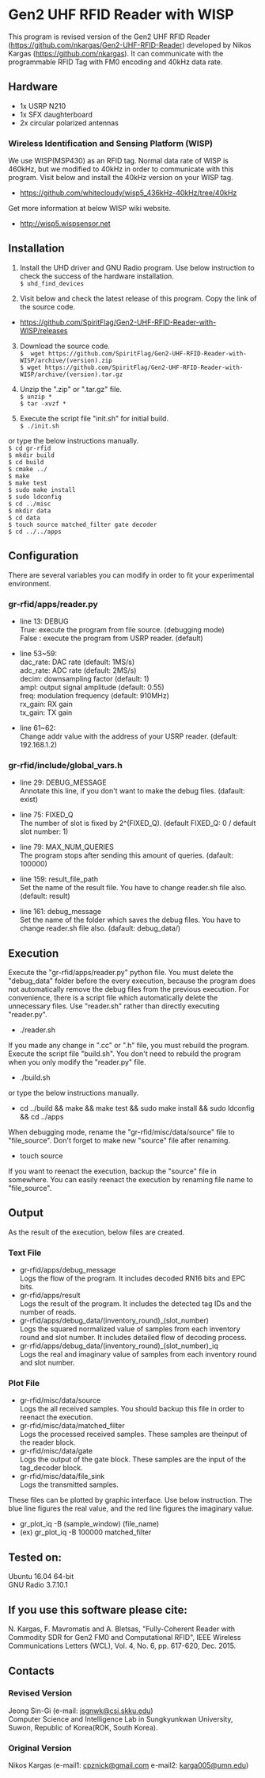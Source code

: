 # Gen2 UHF RFID Reader with WISP
This program is revised version of the Gen2 UHF RFID Reader (https://github.com/nkargas/Gen2-UHF-RFID-Reader) developed by Nikos Kargas (https://github.com/nkargas). It can communicate with the programmable RFID Tag with FM0 encoding and 40kHz data rate.

## Hardware
 * 1x USRP N210
 * 1x SFX daughterboard
 * 2x circular polarized antennas

### Wireless Identification and Sensing Platform (WISP)
We use WISP(MSP430) as an RFID tag. Normal data rate of WISP is 460kHz, but we modified to 40kHz in order to communicate with this program. Visit below and install the 40kHz version on your WISP tag.
 * https://github.com/whitecloudy/wisp5_436kHz-40kHz/tree/40kHz
 
Get more information at below WISP wiki website.
 * http://wisp5.wispsensor.net

## Installation
1. Install the UHD driver and GNU Radio program. Use below instruction to check the success of the hardware installation.  
`$ uhd_find_devices`

2. Visit below and check the latest release of this program. Copy the link of the source code.
 * https://github.com/SpiritFlag/Gen2-UHF-RFID-Reader-with-WISP/releases

3. Download the source code.  
`$  wget https://github.com/SpiritFlag/Gen2-UHF-RFID-Reader-with-WISP/archive/(version).zip`  
`$ wget https://github.com/SpiritFlag/Gen2-UHF-RFID-Reader-with-WISP/archive/(version).tar.gz`

4. Unzip the ".zip" or ".tar.gz" file.  
`$ unzip *`  
`$ tar -xvzf *`
 
5. Execute the script file "init.sh" for initial build.  
`$ ./init.sh`
 
or type the below instructions manually.  
`$ cd gr-rfid`  
`$ mkdir build`  
`$ cd build`  
`$ cmake ../`  
`$ make`  
`$ make test`  
`$ sudo make install`  
`$ sudo ldconfig`  
`$ cd ../misc`  
`$ mkdir data`  
`$ cd data`  
`$ touch source matched_filter gate decoder`  
`$ cd ../../apps`

## Configuration
There are several variables you can modify in order to fit your experimental environment.

### gr-rfid/apps/reader.py
 * line 13: DEBUG  
True: execute the program from file source. (debugging mode)  
False : execute the program from USRP reader. (default)

 * line 53~59:  
dac_rate: DAC rate (default: 1MS/s)  
adc_rate: ADC rate (default: 2MS/s)  
decim: downsampling factor (default: 1)  
ampl: output signal amplitude (default: 0.55)  
freq: modulation frequency (default: 910MHz)  
rx_gain: RX gain  
tx_gain: TX gain

 * line 61~62:  
Change addr value with the address of your USRP reader. (default: 192.168.1.2)

### gr-rfid/include/global_vars.h
 * line 29: DEBUG_MESSAGE  
Annotate this line, if you don't want to make the debug files. (dafault: exist)

 * line 75: FIXED_Q  
The number of slot is fixed by 2^(FIXED_Q). (default FIXED_Q: 0 / default slot number: 1)

 * line 79: MAX_NUM_QUERIES  
The program stops after sending this amount of queries. (dafault: 100000)

 * line 159: result_file_path  
Set the name of the result file. You have to change reader.sh file also. (default: result)

 * line 161: debug_message  
Set the name of the folder which saves the debug files. You have to change reader.sh file also. (dafault: debug_data/)

## Execution
Execute the "gr-rfid/apps/reader.py" python file. You must delete the "debug_data" folder before the every execution, because the program does not automatically remove the debug files from the previous execution. For convenience, there is a script file which automatically delete the unnecessary files. Use "reader.sh" rather than directly executing "reader.py".
 * ./reader.sh

If you made any change in ".cc" or ".h" file, you must rebuild the program. Execute the script file "build.sh". You don't need to rebuild the program when you only modify the "reader.py" file.
 * ./build.sh
 
or type the below instructions manually.
 * cd ../build && make && make test && sudo make install && sudo ldconfig && cd ../apps

When debugging mode, rename the "gr-rfid/misc/data/source" file to "file_source". Don't forget to make new "source" file after renaming.
 * touch source

If you want to reenact the execution, backup the "source" file in somewhere. You can easily reenact the execution by renaming file name to "file_source".

## Output
As the result of the execution, below files are created.

### Text File
 * gr-rfid/apps/debug_message  
Logs the flow of the program. It includes decoded RN16 bits and EPC bits.
 * gr-rfid/apps/result  
Logs the result of the program. It includes the detected tag IDs and the number of reads.
 * gr-rfid/apps/debug_data/(inventory_round)_(slot_number)  
Logs the squared normalized value of samples from each inventory round and slot number. It includes detailed flow of decoding process.
 * gr-rfid/apps/debug_data/(inventory_round)_(slot_number)_iq  
Logs the real and imaginary value of samples from each inventory round and slot number.

### Plot File
 * gr-rfid/misc/data/source  
Logs the all received samples. You should backup this file in order to reenact the execution.
 * gr-rfid/misc/data/matched_filter  
Logs the processed received samples. These samples are theinput of the reader block.
 * gr-rfid/misc/data/gate  
Logs the output of the gate block. These samples are the input of the tag_decoder block.
 * gr-rfid/misc/data/file_sink  
Logs the transmitted samples.

These files can be plotted by graphic interface. Use below instruction. The blue line figures the real value, and the red line figures the imaginary value.
 * gr_plot_iq -B (sample_window) (file_name)
 * (ex) gr_plot_iq -B 100000 matched_filter

## Tested on:
Ubuntu 16.04 64-bit  
GNU Radio 3.7.10.1

## If you use this software please cite:
N. Kargas, F. Mavromatis and A. Bletsas, "Fully-Coherent Reader with Commodity SDR for Gen2 FM0 and Computational RFID", IEEE Wireless Communications Letters (WCL), Vol. 4, No. 6, pp. 617-620, Dec. 2015. 

## Contacts
### Revised Version
Jeong Sin-Gi (e-mail: jsgnwk@csi.skku.edu)  
Computer Science and Intelligence Lab in Sungkyunkwan University, Suwon, Republic of Korea(ROK, South Korea).

### Original Version
Nikos Kargas (e-mail1: cpznick@gmail.com e-mail2: karga005@umn.edu)

